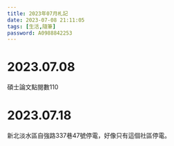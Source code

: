 ```yaml
---
title: 2023年07月札記
date: 2023-07-08 21:11:05
tags: [生活,隨筆]
password: A0988842253
---
```


<link rel="stylesheet" href="https://cdn.jsdelivr.net/npm/bootstrap-icons@1.10.0/font/bootstrap-icons.css">

# <i class="bi bi-book"></i> 2023.07.08

碩士論文點閱數110

# <i class="bi bi-book"></i> 2023.07.18

新北淡水區自強路337巷47號停電，好像只有這個社區停電。


